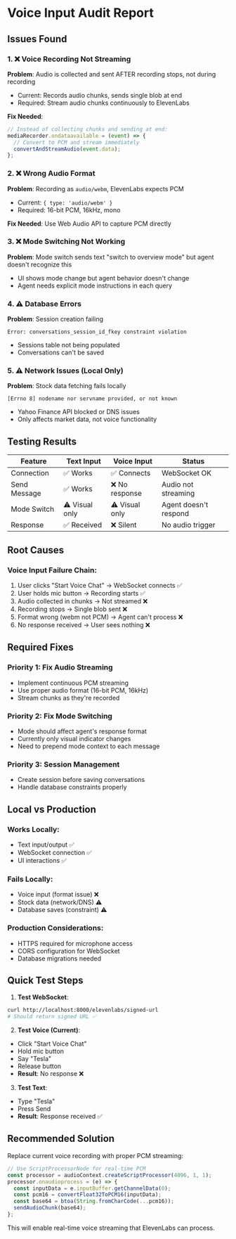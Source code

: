 # Voice Input Audit Report

## Issues Found

### 1. ❌ Voice Recording Not Streaming
**Problem**: Audio is collected and sent AFTER recording stops, not during recording
- Current: Records audio chunks, sends single blob at end
- Required: Stream audio chunks continuously to ElevenLabs

**Fix Needed**: 
```javascript
// Instead of collecting chunks and sending at end:
mediaRecorder.ondataavailable = (event) => {
  // Convert to PCM and stream immediately
  convertAndStreamAudio(event.data);
};
```

### 2. ❌ Wrong Audio Format
**Problem**: Recording as `audio/webm`, ElevenLabs expects PCM
- Current: `{ type: 'audio/webm' }`
- Required: 16-bit PCM, 16kHz, mono

**Fix Needed**: Use Web Audio API to capture PCM directly

### 3. ❌ Mode Switching Not Working
**Problem**: Mode switch sends text "switch to overview mode" but agent doesn't recognize this
- UI shows mode change but agent behavior doesn't change
- Agent needs explicit mode instructions in each query

### 4. ⚠️ Database Errors
**Problem**: Session creation failing
```
Error: conversations_session_id_fkey constraint violation
```
- Sessions table not being populated
- Conversations can't be saved

### 5. ⚠️ Network Issues (Local Only)
**Problem**: Stock data fetching fails locally
```
[Errno 8] nodename nor servname provided, or not known
```
- Yahoo Finance API blocked or DNS issues
- Only affects market data, not voice functionality

## Testing Results

| Feature | Text Input | Voice Input | Status |
|---------|------------|-------------|---------|
| Connection | ✅ Works | ✅ Connects | WebSocket OK |
| Send Message | ✅ Works | ❌ No response | Audio not streaming |
| Mode Switch | ⚠️ Visual only | ⚠️ Visual only | Agent doesn't respond |
| Response | ✅ Received | ❌ Silent | No audio trigger |

## Root Causes

### Voice Input Failure Chain:
1. User clicks "Start Voice Chat" → WebSocket connects ✅
2. User holds mic button → Recording starts ✅
3. Audio collected in chunks → Not streamed ❌
4. Recording stops → Single blob sent ❌
5. Format wrong (webm not PCM) → Agent can't process ❌
6. No response received → User sees nothing ❌

## Required Fixes

### Priority 1: Fix Audio Streaming
- Implement continuous PCM streaming
- Use proper audio format (16-bit PCM, 16kHz)
- Stream chunks as they're recorded

### Priority 2: Fix Mode Switching
- Mode should affect agent's response format
- Currently only visual indicator changes
- Need to prepend mode context to each message

### Priority 3: Session Management
- Create session before saving conversations
- Handle database constraints properly

## Local vs Production

### Works Locally:
- Text input/output ✅
- WebSocket connection ✅
- UI interactions ✅

### Fails Locally:
- Voice input (format issue) ❌
- Stock data (network/DNS) ⚠️
- Database saves (constraint) ⚠️

### Production Considerations:
- HTTPS required for microphone access
- CORS configuration for WebSocket
- Database migrations needed

## Quick Test Steps

1. **Test WebSocket**:
```bash
curl http://localhost:8000/elevenlabs/signed-url
# Should return signed URL ✅
```

2. **Test Voice (Current)**:
- Click "Start Voice Chat"
- Hold mic button
- Say "Tesla"
- Release button
- **Result**: No response ❌

3. **Test Text**:
- Type "Tesla" 
- Press Send
- **Result**: Response received ✅

## Recommended Solution

Replace current voice recording with proper PCM streaming:

```javascript
// Use ScriptProcessorNode for real-time PCM
const processor = audioContext.createScriptProcessor(4096, 1, 1);
processor.onaudioprocess = (e) => {
  const inputData = e.inputBuffer.getChannelData(0);
  const pcm16 = convertFloat32ToPCM16(inputData);
  const base64 = btoa(String.fromCharCode(...pcm16));
  sendAudioChunk(base64);
};
```

This will enable real-time voice streaming that ElevenLabs can process.